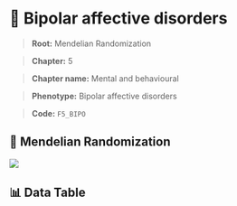 # 🧪 Bipolar affective disorders

> **Root:** Mendelian Randomization

> **Chapter:** 5  

> **Chapter name:** Mental and behavioural

> **Phenotype:** Bipolar affective disorders  

> **Code:** `F5_BIPO`

## 🧬 Mendelian Randomization  

<img src="/MR/Figures/Forward/F5_BIPO.png"/>

## 📊 Data Table

<CsvTableMRF src="/public/MR/Data/Forward/F5_BIPO.csv"/>
